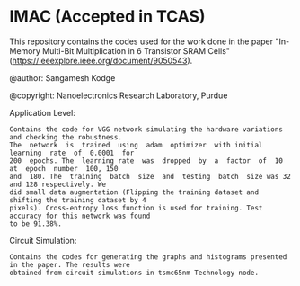 # IMAC (Accepted in TCAS)

This repository contains the codes used for the work done in the paper "In-Memory Multi-Bit Multiplication in 6 Transistor SRAM Cells" (https://ieeexplore.ieee.org/document/9050543). 

@author: Sangamesh Kodge

@copyright: Nanoelectronics Research Laboratory, Purdue

Application Level:

    Contains the code for VGG network simulating the hardware variations and checking the robustness. 
    The  network  is  trained  using  adam  optimizer  with initial  learning  rate  of  0.0001  for  
    200  epochs. The  learning rate  was  dropped  by  a  factor  of  10  at  epoch  number  100, 150  
    and  180. The  training  batch  size  and  testing  batch  size was 32 and 128 respectively. We 
    did small data augmentation (Flipping the training dataset and shifting the training dataset by 4 
    pixels). Cross-entropy loss function is used for training. Test accuracy for this network was found 
    to be 91.38%.

Circuit Simulation:

    Contains the codes for generating the graphs and histograms presented in the paper. The results were
    obtained from circuit simulations in tsmc65nm Technology node.

